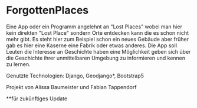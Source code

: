 # ForgottenPlaces
Eine App oder ein Programm angelehnt an "Lost Places" wobei man hier kein direkten "Lost Place" sondern Orte entdecken kann die es schon nicht mehr gibt.
Es steht hier zum Beispiel schon ein neues Gebäude aber früher gab es hier eine Kaserne eine Fabrik oder etwas anderes. 
Die App soll Leuten die Interesse an Geschichte haben eine Möglichkeit geben sich über die Geschichte ihrer unmittelbaren Umgebung zu informieren und kennen zu lernen.

Genutzte Technologien:
Django, Geodjango*, Bootstrap5


Projekt von Alissa Baumeister und Fabian Tappendorf


**für zukünftiges Update
